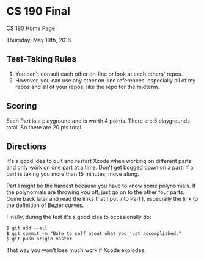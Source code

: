 # CS 190 Final

[CS 190 Home Page]( http://physics.stmarys-ca.edu/classes/CS190_S16/index.html )

Thursday, May 19th, 2016.

## Test-Taking Rules

1. You can't consult each other on-line or look at each others' repos.
2. However, you can use any other on-line references, especially all of my repos and all of your repos, like the repo for the midterm.

## Scoring

Each Part is a playground and is worth 4 points. There are 5 playgrounds total. So there are 20 pts total.

## Directions

It's a good idea to quit and restart Xcode when working on different parts and only work on one part at a time. Don't get bogged down on a part. If a part is taking you more than 15 minutes, move along.

Part I might be the hardest because you have to know some polynomials. If the polynomials are throwing you off, just go on to the other four parts. Come back later and read the links that I put into Part I, especially the link to the definition of Bezier curves.

Finally, during the test it's a good idea to occasionally do:

    $ git add --all
    $ git commit -m "Note to self about what you just accomplished."
    $ git push origin master

That way you won't lose much work if Xcode explodes.
